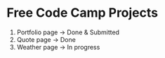Free Code Camp Projects 
=====
1. Portfolio page -> Done & Submitted 
2. Quote page -> Done
3. Weather page -> In progress
